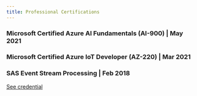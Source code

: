 ```yaml
---
title: Professional Certifications
---
```

### Microsoft Certified Azure AI Fundamentals (AI-900) | May 2021

### Microsoft Certified Azure IoT Developer (AZ-220) | Mar 2021

### SAS Event Stream Processing | Feb 2018

[See credential](https://www.youracclaim.com/badges/f5b4ec62-4c51-4e32-8ba7-da549fef2a6a)
